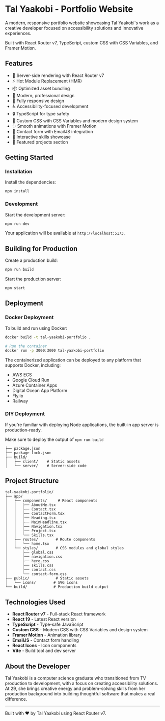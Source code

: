 # Tal Yaakobi - Portfolio Website

A modern, responsive portfolio website showcasing Tal Yaakobi's work as a creative developer focused on accessibility solutions and innovative experiences.

Built with React Router v7, TypeScript, custom CSS with CSS Variables, and Framer Motion.

## Features

- 🚀 Server-side rendering with React Router v7
- ⚡️ Hot Module Replacement (HMR)
- 📦 Optimized asset bundling
- 🎨 Modern, professional design
- 📱 Fully responsive design
- ♿ Accessibility-focused development
- 🔒 TypeScript for type safety
- 🎨 Custom CSS with CSS Variables and modern design system
- ✨ Smooth animations with Framer Motion
- 📧 Contact form with EmailJS integration
- 🌟 Interactive skills showcase
- 📄 Featured projects section

## Getting Started

### Installation

Install the dependencies:

```bash
npm install
```

### Development

Start the development server:

```bash
npm run dev
```

Your application will be available at `http://localhost:5173`.

## Building for Production

Create a production build:

```bash
npm run build
```

Start the production server:

```bash
npm start
```

## Deployment

### Docker Deployment

To build and run using Docker:

```bash
docker build -t tal-yaakobi-portfolio .

# Run the container
docker run -p 3000:3000 tal-yaakobi-portfolio
```

The containerized application can be deployed to any platform that supports Docker, including:

- AWS ECS
- Google Cloud Run
- Azure Container Apps
- Digital Ocean App Platform
- Fly.io
- Railway

### DIY Deployment

If you're familiar with deploying Node applications, the built-in app server is production-ready.

Make sure to deploy the output of `npm run build`

```
├── package.json
├── package-lock.json
├── build/
│   ├── client/    # Static assets
│   └── server/    # Server-side code
```

## Project Structure

```
tal-yaakobi-portfolio/
├── app/
│   ├── components/     # React components
│   │   ├── AboutMe.tsx
│   │   ├── Contact.tsx
│   │   ├── ContactForm.tsx
│   │   ├── Heading.tsx
│   │   ├── MainHeadline.tsx
│   │   ├── Navigation.tsx
│   │   ├── Project.tsx
│   │   └── Skills.tsx
│   ├── routes/        # Route components
│   │   └── home.tsx
│   └── styles/        # CSS modules and global styles
│       ├── global.css
│       ├── navigation.css
│       ├── hero.css
│       ├── skills.css
│       ├── contact.css
│       └── contact-form.css
├── public/            # Static assets
│   └── icons/        # SVG icons
└── build/            # Production build output
```

## Technologies Used

- **React Router v7** - Full-stack React framework
- **React 19** - Latest React version
- **TypeScript** - Type-safe JavaScript
- **Custom CSS** - Modern CSS with CSS Variables and design system
- **Framer Motion** - Animation library
- **EmailJS** - Contact form handling
- **React Icons** - Icon components
- **Vite** - Build tool and dev server

## About the Developer

Tal Yaakobi is a computer science graduate who transitioned from TV production to development, with a focus on creating accessibility solutions. At 29, she brings creative energy and problem-solving skills from her production background into building thoughtful software that makes a real difference.

---

Built with ❤️ by Tal Yaakobi using React Router v7.
